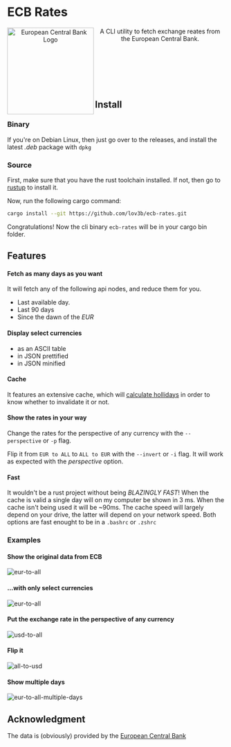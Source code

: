 # ECB Rates

<p style="text-align: center">
  <img
    src="images/Logo_European_Central_Bank.svg"
    width="200"
    alt="European Central Bank Logo"
    align="left"
  />
  A CLI utility to fetch exchange reates from the European Central Bank.
  <br />
  <br />
  <br />
  <br />
  <br />
  <br />
  <br />
</p>

## Install

### Binary

If you're on Debian Linux, then just go over to the releases, and install the latest *.deb* package with `dpkg`

### Source

First, make sure that you have the rust toolchain installed. If not, then go to [rustup](https://rustup.rs) to install it.

Now, run the following cargo command:

```sh
cargo install --git https://github.com/lov3b/ecb-rates.git
```

Congratulations! Now the cli binary `ecb-rates` will be in your cargo bin folder.

## Features

#### Fetch as many days as you want

It will fetch any of the following api nodes, and reduce them for you.

- Last available day.
- Last 90 days
- Since the dawn of the *EUR*

#### Display select currencies

- as an ASCII table
- in JSON prettified
- in JSON minified

#### Cache

It features an extensive cache, which will [calculate hollidays](src/holiday.rs) in order to know whether to invalidate it or not.

#### Show the rates in your way

Change the rates for the perspective of any currency with the `--perspective` or `-p` flag.

Flip it from `EUR to ALL` to `ALL to EUR` with the `--invert` or `-i` flag. It will work as expected with the *perspective* option.

#### Fast

It wouldn't be a rust project without being *BLAZINGLY FAST*! When the cache is valid a single day will on my computer be shown in 3 ms. When the cache isn't being used it will be ~90ms. The cache speed will largely depend on your drive, the latter will depend on your network speed. Both options are fast enought to be in a `.bashrc` or `.zshrc`

### Examples

#### Show the original data from ECB

![eur-to-all](images/eur-to-all.png)

#### ...with only select currencies

![eur-to-all](images/eur-to-all-select.png)

#### Put the exchange rate in the perspective of any currency

![usd-to-all](images/usd-to-all.png)

#### Flip it

![all-to-usd](images/all-to-usd.png)

#### Show multiple days

![eur-to-all-multiple-days](images/eur-to-all-multiple-days.png)

## Acknowledgment

The data is (obviously) provided by the [European Central Bank](https://www.ecb.europa.eu/stats/policy_and_exchange_rates/euro_reference_exchange_rates/html/index.en.html)

